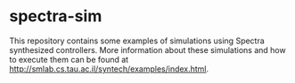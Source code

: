 # spectra-sim
This repository contains some examples of simulations using Spectra synthesized controllers.
More information about these simulations and how to execute them can be found at http://smlab.cs.tau.ac.il/syntech/examples/index.html.
